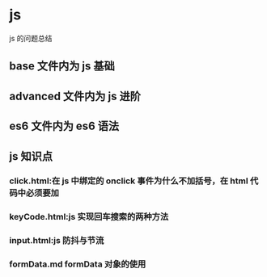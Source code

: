 # js

js 的问题总结

## base 文件内为 js 基础

## advanced 文件内为 js 进阶

## es6 文件内为 es6 语法

## js 知识点

### click.html:在 js 中绑定的 onclick 事件为什么不加括号，在 html 代码中必须要加

### keyCode.html:js 实现回车搜索的两种方法

### input.html:js 防抖与节流

### formData.md formData 对象的使用
